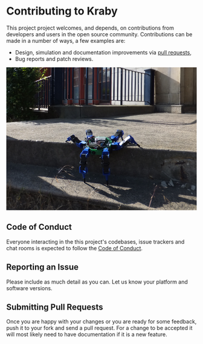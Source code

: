 # Contributing to Kraby

This project project welcomes, and depends,
on contributions from developers and users in the open source community.
Contributions can be made in a number of ways, a few examples are:

  * Design, simulation and documentation improvements via [pull requests](https://github.com/erdnaxe/kraby/pulls),
  * Bug reports and patch reviews.

![Hexapod trying to climb](img/hexapod_devinci.jpg)

## Code of Conduct

Everyone interacting in the this project's codebases,
issue trackers and chat rooms is expected to follow the
[Code of Conduct](https://github.com/erdnaxe/kraby/blob/master/CODE_OF_CONDUCT.md).

## Reporting an Issue

Please include as much detail as you can.
Let us know your platform and software versions.

## Submitting Pull Requests

Once you are happy with your changes or you are ready for some feedback,
push it to your fork and send a pull request.
For a change to be accepted it will most likely need to have documentation
if it is a new feature.

